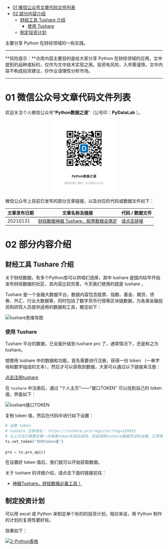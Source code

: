 - [01 微信公众号文章代码文件列表](#01-微信公众号文章代码文件列表)
- [02 部分内容介绍](#02-部分内容介绍)
  - [财经工具 Tushare 介绍](#财经工具-tushare-介绍)
    - [使用 Tushare](#使用-tushare)
  - [制定投资计划](#制定投资计划)

主要分享 Python 在财经领域的一些实践。

---

**风险提示：**仓库内容主要目的是给大家分享 Python 在财经领域的应用，文中提到的品种或标的，仅作为文中技术实现之用。投资有风险，入市需谨慎，文中内容不构成投资建议，抄作业请理性分析市场。

---
# 01 微信公众号文章代码文件列表

欢迎关注个人微信公众号“**Python数据之道**”（公号ID：**PyDataLab** ）。

<div align="center">
    <img src="./03image/QR-Python数据之道.jpg" width="200"/>
</div>

微信公众号上目前已发布的部分文章链接，以及对应的代码或数据文件如下：

|文章发布日期|文章名称及链接|代码 / 数据文件|
|-------|---------|---------|
|20210131|[财经数据神器 Tushare，股票数据全搞定](https://mp.weixin.qq.com/s/c1ukemeK12flCgA-lo69fA)|[请点击链接](https://github.com/liyangbit/PyDataRoad/tree/master/comprehensive/Tushare)|


# 02 部分内容介绍

## 财经工具 Tushare 介绍

关于财经数据，有多个Python库可以供咱们选择，其中 tushare 是国内较早开始发布财经数据的社区，其内容比较完善，今天我们使用的就是 tushare 。

Tushare 是一个金融大数据平台，数据内容包含股票、指数、基金、期货、债券、外汇、行业大数据等，同时包括了数字货币行情等区块链数据，为各类金融投资和研究人员提供适用的数据和工具，概览如下：

<!-- ![tushare概览](https://tva1.sinaimg.cn/large/008eGmZEgy1gn3j7d8wnwj30is0ya45g.jpg)

全部内容很丰富，为了有助于大家有个整体的了解，阳哥绘制了一张完整的思维导图，截图如下： -->

![tushare思维导图](https://tva1.sinaimg.cn/large/008eGmZEgy1gn3r6vz09nj30u016r7mw.jpg)


### 使用 Tushare

Tushare 平台的数据，已全面升级到 tushare pro 了，通常情况下，还是称之为 tushare。

想使用 tushare 中的数据和功能，首先需要进行注册，获得一份 token （一串字母和数字组成的文本），然后才可以获取到数据，大家可以通过以下链接来注册：

[点击注册tushare](https://tushare.pro/register?reg=129033)

在 `tushare` 中注册后，通过 “个人主页”——“接口TOKEN” 可以找到自己的 token 值，界面如下：

<!-- ![tushare](images/posts/2020-04-27-plotly-txt/2.png) -->

![tushare接口TOKEN](https://tva1.sinaimg.cn/large/008eGmZEgy1gmwqwnfvdsj30l60b8aar.jpg)

复制 token 值，然后在代码中进行如下设置：

```python
# 设置 token
# tushare 注册地址： https://tushare.pro/register?reg=129033
# 以上方法只需要在第一次或者token失效后调用，完成调取tushare数据凭证的设置，正常情况下不需要重复设置。
ts.set_token('你的token值')

pro = ts.pro_api()
```

在设置好 token 值后，我们就可以开始获取数据。


关于 tushare 的详细介绍，请点击下面的链接前往：

- [神器Tushare，财经数据必备工具！](https://mp.weixin.qq.com/s/c1ukemeK12flCgA-lo69fA)

## 制定投资计划

可以用 excel 或 Python 来制定单个标的的投资计划，相对来说，用 Python 制作的计划的复用性要好些。

效果如下：

[![2-Python表格](https://tva1.sinaimg.cn/large/008i3skNgy1gswp9l5g85j30oo0g276a.jpg)](https://mp.weixin.qq.com/s/1bmyG7LmXNUfXtFsb_mgnQ)


